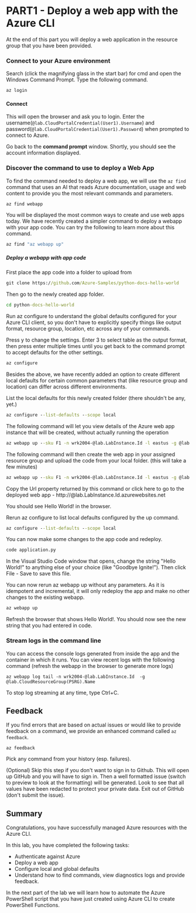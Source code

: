 # PART1 - Deploy a web app with the Azure CLI

At the end of this part you will deploy a web application in the resource group that you have been provided.

### Connect to your Azure environment

Search (click the magnifying glass in the start bar) for cmd and open the  Windows Command Prompt. Type the following command. 
```cmd
az login
```

#### Connect
This will open the browser and ask you to login. Enter the username(`@lab.CloudPortalCredential(User1).Username`) and password(`@lab.CloudPortalCredential(User1).Password`) when prompted to connect to Azure.

Go back to the **command prompt** window. Shortly, you should see the account information displayed.

### Discover the command to use to deploy a Web App
To find the command needed to deploy a web app, we will use the `az find` command that uses an AI that reads Azure documentation, usage and web content to provide you the most relevant commands and parameters.

```cmd
az find webapp
```
You will be displayed the most common ways to create and use web apps today. We have recently created a simpler command to deploy a webapp with your app code. You can try the following to learn more about this command.

```cmd
az find "az webapp up"
```
##### Deploy a webapp with app code
First place the app code into a folder to upload from 
```cmd
git clone https://github.com/Azure-Samples/python-docs-hello-world
```
Then go to the newly created app folder.
```cmd
cd python-docs-hello-world
```
Run az configure to understand the global defaults configured for your Azure CLI client, so you don't have to explicitly specify things like output format, resource group, location, etc across any of your commands.

Press y to change the settings. Enter 3 to select table as the output format, then press enter multiple times until you get back to the command prompt to accept defaults for the other settings.
```cmd
az configure
```
Besides the above, we have recently added an option to create different local defaults for certain common parameters that (like resource group and location) can differ across different environments. 

List the local defaults for this newly created folder (there shouldn't be any, yet.)
```cmd
az configure --list-defaults --scope local
```
The following command will let you view details of the Azure web app instance that will be created, without actually running the operation
```cmd
az webapp up --sku F1 -n wrk2004-@lab.LabInstance.Id -l eastus -g @lab.CloudResourceGroup(PSRG).Name --dryrun
```

The following command will then create the web app in your assigned resource group and upload the code from your local folder. (this will take a few minutes)
```cmd
az webapp up --sku F1 -n wrk2004-@lab.LabInstance.Id -l eastus -g @lab.CloudResourceGroup(PSRG).Name
```
Copy the Url property returned by this command or click here to go to the deployed web app - http://@lab.LabInstance.Id.azurewebsites.net

You should see Hello World! in the browser.

Rerun az configure to list local defaults configured by the up command.
```cmd
az configure --list-defaults --scope local
```


You can now make some changes to the app code and redeploy.
```cmd
code application.py 
```
In the Visual Studio Code window that opens, change the string "Hello World!" to anything else of your choice (like "Goodbye Ignite!"). Then click File - Save to save this file. 

You can now rerun az webapp up without any parameters. As it is idempotent and incremental, it will only redeploy the app and make no other changes to the existing webapp.
```cmd
az webapp up
```
Refresh the browser that shows Hello World!. You should now see the new string that you had entered in code.

### Stream logs in the command line
You can access the console logs generated from inside the app and the container in which it runs. You can view recent logs with the following command (refresh the webapp in the browser to generate more logs)
```Shell
az webapp log tail -n wrk2004-@lab.LabInstance.Id  -g @lab.CloudResourceGroup(PSRG).Name
```
To stop log streaming at any time, type Ctrl+C.

## Feedback
If you find errors that are based on actual issues or would like to provide feedback on a command, we provide an enhanced command called `az feedback`. 

```Shell
az feedback
```
Pick any command from your history (esp. failures). 

(Optional) Skip this step if you don't want to sign in to Github. This will open up GitHub and you will have to sign in.  Then a well formatted issue (switch to preview to look at the formatting) will be generated. Look to see that all values have been redacted to protect your private data. Exit out of GitHub (don't submit the issue). 

## Summary
Congratulations, you have successfully managed Azure resources with the Azure CLI.

In this lab, you have completed the following tasks:

- Authenticate against Azure
- Deploy a web app
- Configure local and global defaults
- Understand how to find commands, view diagnostics logs and provide feedback. 

In the next part of the lab we will learn how to automate the Azure PowerShell script that you have just created using Azure CLI to create PowerShell Functions.
